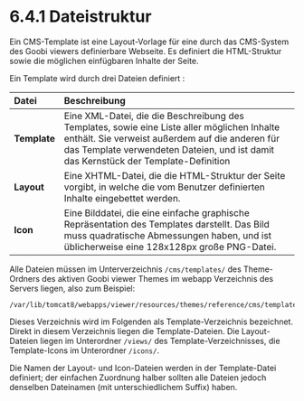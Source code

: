# 6.4.1 Dateistruktur

Ein CMS-Template ist eine Layout-Vorlage für eine durch das CMS-System des Goobi viewers definierbare Webseite. Es definiert die HTML-Struktur sowie die möglichen einfügbaren Inhalte der Seite.

Ein Template wird durch drei Dateien definiert :

| **Datei** | Beschreibung |
| :--- | :--- |
| **Template** | Eine XML-Datei, die die Beschreibung des Templates, sowie eine Liste aller möglichen Inhalte enthält. Sie verweist außerdem auf die anderen für das Template verwendeten Dateien, und ist damit das Kernstück der Template-Definition |
| **Layout** | Eine XHTML-Datei, die die HTML-Struktur der Seite vorgibt, in welche die vom Benutzer definierten Inhalte eingebettet werden. |
| **Icon** | Eine Bilddatei, die eine einfache graphische Repräsentation des Templates darstellt. Das Bild muss quadratische Abmessungen haben, und ist üblicherweise eine 128x128px große PNG-Datei. |

Alle Dateien müssen im Unterverzeichnis `/cms/templates/` des Theme-Ordners des aktiven Goobi viewer Themes im webapp Verzeichnis des Servers liegen, also zum Beispiel:

```text
/var/lib/tomcat8/webapps/viewer/resources/themes/reference/cms/templates
```

Dieses Verzeichnis wird im Folgenden als Template-Verzeichnis bezeichnet. Direkt in diesem Verzeichnis liegen die Template-Dateien. Die Layout-Dateien liegen im Unterordner `/views/` des Template-Verzeichnisses, die Template-Icons im Unterordner `/icons/`.

Die Namen der Layout- und Icon-Dateien werden in der Template-Datei definiert; der einfachen Zuordnung halber sollten alle Dateien jedoch denselben Dateinamen \(mit unterschiedlichem Suffix\) haben.

